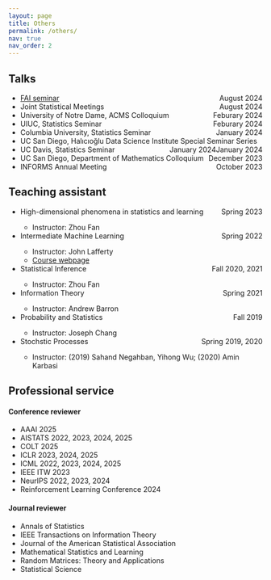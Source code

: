 ```yaml
---
layout: page
title: Others
permalink: /others/
nav: true
nav_order: 2
---
```


<h2 class="item">Talks</h2>
<ul>
<li><a href="https://www.fai-seminar.ac.cn">FAI seminar</a> <span style="float:right">August 2024</span></li>
<li>Joint Statistical Meetings <span style="float:right">August 2024</span></li>
<li>University of Notre Dame, ACMS Colloquium <span style="float:right">Feburary 2024</span></li>
<li>UIUC, Statistics Seminar <span style="float:right">Feburary 2024</span></li>
<li>Columbia University, Statistics Seminar <span style="float:right">January 2024</span></li>
<li>UC San Diego, Halıcıoğlu Data Science Institute Special Seminar Series <span style="float:right">January 2024</span></li>
<li>UC Davis, Statistics Seminar <span style="float:right">January 2024</span></li>
<li>UC San Diego, Department of Mathematics Colloquium <span style="float:right">December 2023</span></li>
<li>INFORMS Annual Meeting <span style="float:right">October 2023</span></li>
</ul>

<h2 class="item">Teaching assistant</h2>
<ul>
<li>High-dimensional phenomena in statistics and learning <span style="float:right">Spring 2023</span></li>
    <ul>
    <li>Instructor: Zhou Fan</li>
    </ul>
<li>Intermediate Machine Learning <span style="float:right">Spring 2022</span></li>
    <ul>
    <li>Instructor: John Lafferty</li>
    <li><a href="https://ydata123.org/sp22/interml/calendar.html">Course webpage</a></li>
    </ul>
<li>Statistical Inference <span style="float:right">Fall 2020, 2021</span></li>
    <ul>
    <li>Instructor: Zhou Fan</li>
    </ul>
<li>Information Theory <span style="float:right">Spring 2021</span></li>
    <ul><li>Instructor: Andrew Barron</li></ul>
<li>Probability and Statistics <span style="float:right">Fall 2019</span></li>
    <ul><li>Instructor: Joseph Chang</li></ul>
<li>Stochstic Processes <span style="float:right">Spring 2019, 2020</span></li>
    <ul><li>Instructor: (2019) Sahand Negahban, Yihong Wu; (2020) Amin Karbasi</li></ul>
</ul>

<h2 class="item">Professional service</h2>
<h4>Conference reviewer</h4>
<ul>
<li>AAAI 2025</li>
<li>AISTATS 2022, 2023, 2024, 2025</li>
<li>COLT 2025</li>
<li>ICLR 2023, 2024, 2025</li>
<li>ICML 2022, 2023, 2024, 2025</li>
<li>IEEE ITW 2023</li>
<li>NeurIPS 2022, 2023, 2024</li>
<li>Reinforcement Learning Conference 2024</li>
</ul>
<h4>Journal reviewer</h4>
<ul>
<li>Annals of Statistics</li>
<li>IEEE Transactions on Information Theory</li>
<li>Journal of the American Statistical Association</li>
<li>Mathematical Statistics and Learning</li>
<li>Random Matrices: Theory and Applications</li>
<li>Statistical Science</li>
</ul>